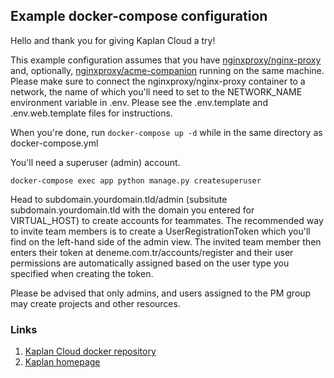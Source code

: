 ## Example docker-compose configuration

Hello and thank you for giving Kaplan Cloud a try!

This example configuration assumes that you have
[nginxproxy/nginx-proxy](https://hub.docker.com/r/nginxproxy/nginx-proxy) and,
optionally, [nginxproxy/acme-companion](https://hub.docker.com/r/nginxproxy/acme-companion)
running on the same machine. Please make sure to connect the
nginxproxy/nginx-proxy container to a network, the name of which you'll need
to set to the NETWORK_NAME environment variable in .env. Please see the
.env.template and .env.web.template files for instructions.

When you're done, run `docker-compose up -d` while in the same directory as docker-compose.yml

You'll need a superuser (admin) account.
```
docker-compose exec app python manage.py createsuperuser
```
Head to subdomain.yourdomain.tld/admin (subsitute subdomain.yourdomain.tld with
the domain you entered for VIRTUAL_HOST) to create accounts for teammates. The
recommended way to invite team members is to create a UserRegistrationToken
which you'll find on the left-hand side of the admin view. The invited team
member then enters their token at deneme.com.tr/accounts/register and their
user permissions are automatically assigned based on the user type you
specified when creating the token.

Please be advised that only admins, and users assigned to the PM group may
create projects and other resources.

### Links
1. [Kaplan Cloud docker repository](https://hub.docker.com/r/kaplanpro/cloud)
2. [Kaplan homepage](https://kaplan.pro)
